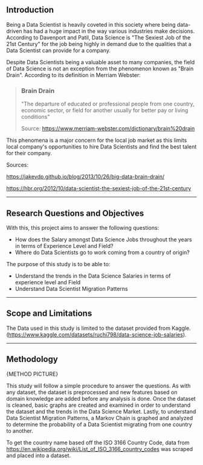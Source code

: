 ## Introduction

Being a Data Scientist is heavily coveted in this society where being data-driven has had a huge impact in the way various industries make decisions. According to Davenport and Patil, Data Science is "The Sexiest Job of the 21st Century" for the job being highly in demand due to the qualities that a Data Scientist can provide for a company. 

Despite Data Scientists being a valuable asset to many companies, the field of Data Science is not an exception from the phenomenon known as "Brain Drain". According to its definition in Merriam Webster:

> ### Brain Drain
> "The departure of educated or professional people from one country, economic sector, or field for another usually for better pay or living conditions"
>
> Source: https://www.merriam-webster.com/dictionary/brain%20drain


This phenomena is a major concern for the local job market as this limits local company's opportunities to hire Data Scientists and find the best talent for their company. 

Sources:

https://jakevdp.github.io/blog/2013/10/26/big-data-brain-drain/

https://hbr.org/2012/10/data-scientist-the-sexiest-job-of-the-21st-century

----

## Research Questions and Objectives

With this, this project aims to answer the following questions:

* How does the Salary amongst Data Science Jobs throughout the years in terms of Experience Level and Field?
* Where do Data Scientists go to work coming from a country of origin?


The purpose of this study is to be able to:

* Understand the trends in the Data Science Salaries in terms of experience level and Field
* Understand Data Scientist Migration Patterns
----

## Scope and Limitations

The Data used in this study is limited to the dataset provided from Kaggle. (https://www.kaggle.com/datasets/ruchi798/data-science-job-salaries). 


----

## Methodology

{METHOD PICTURE}

This study will follow a simple procedure to answer the questions. As with any dataset, the dataset is preprocessed and new features based on domain knowledge are added before any analysis is done. Once the dataset is cleaned, basic graphs are created and examined in order to understand the dataset and the trends in the Data Science Market. Lastly, to understand Data Scientist Migration Patterns, a Markov Chain is graphed and analyzed to determine the probability of a Data Scientist migrating from one country to another. 

To get the country name based off the ISO 3166 Country Code, data from https://en.wikipedia.org/wiki/List_of_ISO_3166_country_codes was scraped and placed into a dataset.